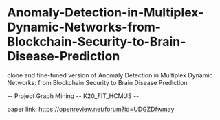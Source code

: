 # Anomaly-Detection-in-Multiplex-Dynamic-Networks-from-Blockchain-Security-to-Brain-Disease-Prediction
clone and fine-tuned version of Anomaly Detection in Multiplex Dynamic Networks: from Blockchain Security to Brain Disease Prediction

-- Project Graph Mining -- K20_FIT_HCMUS --

paper link: https://openreview.net/forum?id=UDGZDfwmay
